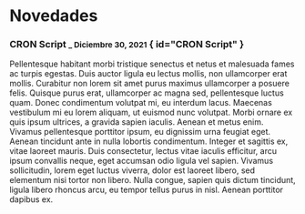 # Novedades

### CRON Script <small>_ Diciembre 30, 2021</small> { id="CRON Script" }

Pellentesque habitant morbi tristique senectus et netus et malesuada fames ac turpis egestas. Duis auctor ligula eu lectus mollis, non ullamcorper erat mollis. Curabitur non lorem sit amet purus maximus ullamcorper a posuere felis. Quisque purus erat, ullamcorper ac magna sed, pellentesque luctus quam. Donec condimentum volutpat mi, eu interdum lacus. Maecenas vestibulum mi eu lorem aliquam, ut euismod nunc volutpat. Morbi ornare ex quis ipsum ultrices, a gravida sapien iaculis. Aenean et metus enim. Vivamus pellentesque porttitor ipsum, eu dignissim urna feugiat eget. Aenean tincidunt ante in nulla lobortis condimentum. Integer et sagittis ex, vitae laoreet mauris. Duis consectetur, lectus vitae iaculis efficitur, arcu ipsum convallis neque, eget accumsan odio ligula vel sapien. Vivamus sollicitudin, lorem eget luctus viverra, dolor est laoreet libero, sed elementum nisi tortor non libero. Nulla congue, sapien quis dictum tincidunt, ligula libero rhoncus arcu, eu tempor tellus purus in nisl. Aenean porttitor dapibus ex.